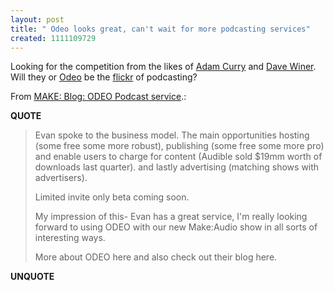 ```yaml
---
layout: post
title: " Odeo looks great, can't wait for more podcasting services"
created: 1111109729
---
```

<p>Looking for the competition from the likes of <a href="http://www.bokucom.com/">Adam Curry</a> and <a href="http://scripting.com/">Dave Winer</a>.  Will they or <a href="http://odeo.com/">Odeo</a> be the <a href="http://flickr.com/photos/roland">flickr</a> of podcasting?
</p><p>From <a href="http://www.makezine.com/blog/archive/2005/03/odeo_podcast_se.html">MAKE: Blog: ODEO Podcast service</a>.:</p>
<p><b>QUOTE</b></p><blockquote><p>Evan spoke to the business model. The main opportunities hosting (some free some more robust), publishing (some free some more pro) and enable users to charge for content (Audible sold $19mm worth of downloads last quarter). and lastly advertising (matching shows with advertisers).
</p>
<p>Limited invite only beta coming soon.
</p>
<p>My impression of this- Evan has a great service, I'm really looking forward to using ODEO with our new Make:Audio show in all sorts of interesting ways.
</p>
<p>More about ODEO here and also check out their blog here.</p></blockquote><p><b>UNQUOTE</b></p>




